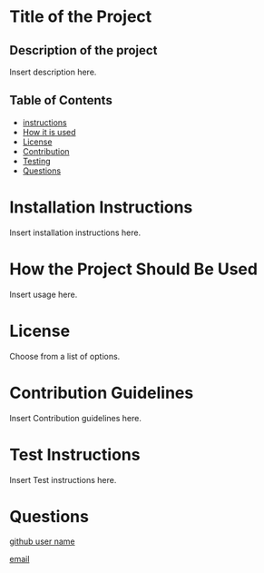 # Title of the Project

## Description of the project
Insert description here.

## Table of Contents
- [instructions](#-Installation-Instructions)
- [How it is used](#-How-the-Project-Should-Be-Used)
- [License](#-License)
- [Contribution](#-Contribution-Guidelines)
- [Testing](#-Test-Instructions)
- [Questions](#-Questions)

# Installation Instructions
Insert installation instructions here. 

# How the Project Should Be Used
Insert usage here.

# License 
Choose from a list of options.

# Contribution Guidelines
Insert Contribution guidelines here.

# Test Instructions
Insert Test instructions here.

# Questions
[github user name](https://github.com/pmhagwood/) 

[email](https://github.com/pmhagwood/weatherdashboard)

